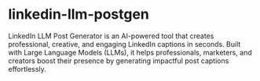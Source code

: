 # linkedin-llm-postgen
LinkedIn LLM Post Generator is an AI-powered tool that creates professional, creative, and engaging LinkedIn captions in seconds. Built with Large Language Models (LLMs), it helps professionals, marketers, and creators boost their presence by generating impactful post captions effortlessly.
